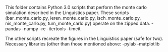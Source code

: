 This folder contains Python 3.0 scripts that perform the monte carlo simulation described in the Linguistics paper.
These scripts (bar_monte_carlo.py, ieren_monte_carlo.py, isch_monte_carlo.py, nis_monte_carlo.py, tum_monte_carlo.py) operate on the zipped data.
-pandas
-numpy
-re
-itertools
-timeit

The other scripts recreate the figures in the Linguistics paper (safe for two).
Necessary libraries (other than those mentioned above:
-pylab
-matplotlib
